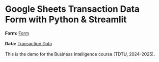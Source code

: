 # Google Sheets Transaction Data Form with Python & Streamlit

**Form:** [Form](https://demo2425-transactionform-onlineretailstore.streamlit.app/) 
<br> <br>
**Data:** [Transaction Data](https://docs.google.com/spreadsheets/d/1swvLce5SGDxrZqsb-xFgevDgPQkFq-CHpSi2wYor-6o/edit?usp=sharing)
<br> <br>
This is the demo for the Business Intelligence course (TDTU, 2024-2025).

